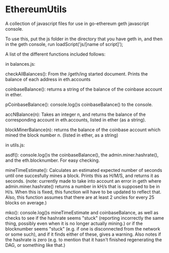 # EthereumUtils
A collection of javascript files for use in go-ethereum geth javascript console.

To use this, put the js folder in the directory that you have geth in, and then in the geth console, run loadScript('js/[name of script]');

A list of the different functions included follows:

in balances.js:

checkAllBalances(): From the /geth/ing started document. Prints the balance of each address in eth.accounts

coinbaseBalance(): returns a string of the balance of the coinbase account in ether.

pCoinbaseBalance(): console.log()s coinbaseBalance() to the console.

accNBalance(n): Takes an integer n, and returns the balance of the corresponding account in eth.accounts, listed in ether (as a string).

blockMinerBalance(n): returns the balance of the coinbase account which mined the block number n. (listed in ether, as a string)

in utils.js:

asdf(): console.log()s the coinbaseBalance(), the admin.miner.hashrate(), and the eth.blocknumber. For easy checking.

mineTimeEstimate(): Calculates an estimated expected number of seconds until one succesfully mines a block. Prints this as H/M/S, and returns it as seconds.
(note: currently made to take into account an error in geth where admin.miner.hashrate() returns a number in kH/s that is supposed to be in H/s. When this is fixed, this function will have to be updated to reflect that. Also, this function assumes that there are at least 2 uncles for every 25 blocks on average.)

mko(): console.log()s mineTimeEstimate and coinbaseBalance, as well as checks to see if the hashrate seems "stuck" (reporting incorrectly the same thing, possibly even when it is no longer actually mining.) or if the blocknumber seems "stuck" (e.g. if one is disconnected from the network or some such), and if it finds either of these, gives a warning. Also notes if the hashrate is zero (e.g. to mention that it hasn't finished regenerating the DAG, or something like that.) 
